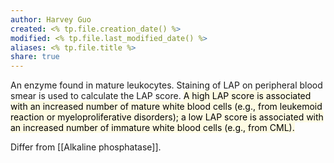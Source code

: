 ```yaml
---
author: Harvey Guo
created: <% tp.file.creation_date() %>
modified: <% tp.file.last_modified_date() %>
aliases: <% tp.file.title %>
share: true
---
```


An enzyme found in mature leukocytes. Staining of LAP on peripheral blood smear is used to calculate the LAP score. <mark style="background: #FFF3A34A;">A high LAP score is associated with an increased number of mature white blood cells (e.g., from leukemoid reaction or myeloproliferative disorders); a low LAP score is associated with an increased number of immature white blood cells (e.g., from CML).</mark>

Differ from [[Alkaline phosphatase]].
